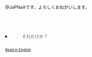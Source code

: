 @JaPNaAです、よろしくおねがいします。

<br><br>

<details><summary> <blockquote style="display: inline-block;"> それだけか？ </blockquote> </summary>

そう。

> あんたは何者か知らせたくないか？

いや　@JaPNaAだって。

> そうだけど、JaPNaAという人はどんな人なの？

JaPNaAは…私です。

> あぁめんどくせー。GitHubがくれたテンプレートを（日本語に翻訳して）使おう。
> - 👋 @JaPNaAです、よろしくおねがいします。
> - 👀 興味は…

… 興味は、えーと、コード？

> それ言うまでもないだろう？ここはGitHubだから。　他の趣味は？

English, I guess.

> いやいやいやいや。英語版で日本語の勉強が趣味って言ったよね。
>
> 勝手に言語を替わるな。

No

> .......
>
> はい、次。
> - 👋 @JaPNaAです、よろしくおねがいします。
> - 👀 興味は<i>コードとEnglish</i>です。
> - 🌱 今学んでいるのは…

コードとEnglish。

> さっきと同じじゃねー？
>
> もっと創造的にしろよ。

<br>
<br>
<br>
いや
<br>
<br>
<br>

> あぁ神様！勘弁してくれ！
>
> ...
>
> はぁどうでもいい。もう二つだけ。できるよ！俺！
>
> - 👋 @JaPNaAです、よろしくおねがいします。
> - 👀 興味は<i>コードとEnglish</i>です。
> - 🌱 今学んでいるのは<i>コードとEnglish</i>です。
> - 💞️ 協力したいことのは…

え…　なんでもいい。

> 全くなにも役に立たねー答えだな！
>
> まあ、何もしてみるのがわかるけど。

誘われたらな。

> いや〜誰も誘わねーよ！あんたはただGitHubにいる高校生だから。
>
> ........
>
> あ、そう。誘うならどうやって連絡していい？　_（ついに最後の質問！出来たら帰られる〜！）_
>
> - 👋 @JaPNaAです、よろしくおねがいします。
> - 👀 興味は<i>コードとEnglish</i>です。
> - 🌱 今学んでいるのは<i>コードとEnglish</i>です。
> - 💞️ 協力したいことは<i>なんでもいい</i>です。
> - 📫 連絡方法は…

わからない。

> え？どういう意味？

[SNS](https://japnaa.github.io/about)はあるんだけどあまり使わないし。

[メール]を使うんだけど、知らない人からのメールは怖いし。

[メール]: mailto:leonehuang100@gmail.com

リアルで出会うなら、多分無視されるし。

> 無理ということか？

…[メール]っていたけど。

> いやいや、誰も連絡必要はねー
>
> - 👋 @JaPNaAです、よろしくおねがいします。
> - 👀 興味は<i>コードとEnglish</i>です。
> - 🌱 今学んでいるのは<i>コードとEnglish</i>です。
> - 💞️ 協力したいことは<i>なんでもいい</i>です。
> - 📫 連絡方法は<i>ない</i>です。

_JaPNaAの空想友達が立って、両腕を伸ばして、歩いていった。_

> はぁ〜やっと終わった！

</details>

<sub> [Read in English](./README%20antisocial%20version.md) </sub>

